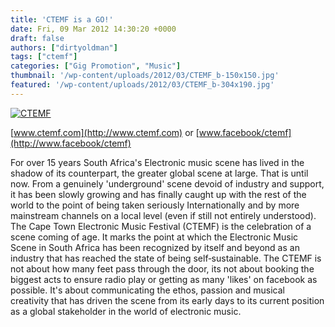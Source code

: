 ```yaml
---
title: 'CTEMF is a GO!'
date: Fri, 09 Mar 2012 14:30:20 +0000
draft: false
authors: ["dirtyoldman"]
tags: ["ctemf"]
categories: ["Gig Promotion", "Music"]
thumbnail: '/wp-content/uploads/2012/03/CTEMF_b-150x150.jpg'
featured: '/wp-content/uploads/2012/03/CTEMF_b-304x190.jpg'
---
```


[![](/wp-content/uploads/2012/03/CTEMF_b-e1331303076742.jpg "CTEMF")](/2012/03/09/ctemf-is-a-go/ctemf_b/)

[www.ctemf.com](http://www.ctemf.com) or [www.facebook/ctemf](http://www.facebook/ctemf)

For over 15 years South Africa's Electronic music scene has lived in the shadow of its counterpart, the greater global scene at large. That is until now. From a genuinely 'underground' scene devoid of industry and support, it has been slowly growing and has finally caught up with the rest of the world to the point of being taken seriously Internationally and by more mainstream channels on a local level (even if still not entirely understood). The Cape Town Electronic Music Festival (CTEMF) is the celebration of a scene coming of age. It marks the point at which the Electronic Music Scene in South Africa has been recognized by itself and beyond as an industry that has reached the state of being self‐sustainable. The CTEMF is not about how many feet pass through the door, its not about booking the biggest acts to ensure radio play or getting as many 'likes' on facebook as possible. It's about communicating the ethos, passion and musical creativity that has driven the scene from its early days to its current position as a global stakeholder in the world of electronic music.